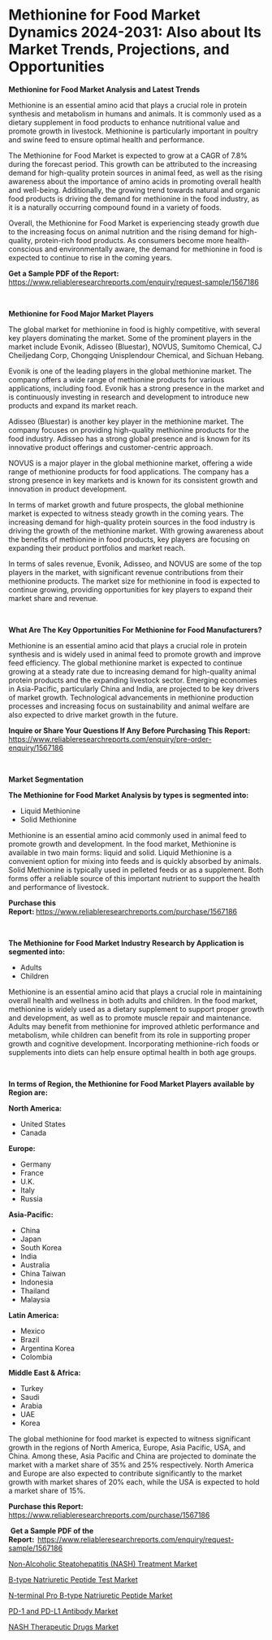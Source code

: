 <p><h1>Methionine for Food Market Dynamics 2024-2031: Also about Its Market Trends, Projections, and Opportunities</h1></p><p><strong>Methionine for Food Market Analysis and Latest Trends</strong></p>
<p><p>Methionine is an essential amino acid that plays a crucial role in protein synthesis and metabolism in humans and animals. It is commonly used as a dietary supplement in food products to enhance nutritional value and promote growth in livestock. Methionine is particularly important in poultry and swine feed to ensure optimal health and performance.</p><p>The Methionine for Food Market is expected to grow at a CAGR of 7.8% during the forecast period. This growth can be attributed to the increasing demand for high-quality protein sources in animal feed, as well as the rising awareness about the importance of amino acids in promoting overall health and well-being. Additionally, the growing trend towards natural and organic food products is driving the demand for methionine in the food industry, as it is a naturally occurring compound found in a variety of foods.</p><p>Overall, the Methionine for Food Market is experiencing steady growth due to the increasing focus on animal nutrition and the rising demand for high-quality, protein-rich food products. As consumers become more health-conscious and environmentally aware, the demand for methionine in food is expected to continue to rise in the coming years.</p></p>
<p><strong>Get a Sample PDF of the Report:&nbsp;</strong> <a href="https://www.reliableresearchreports.com/enquiry/request-sample/1567186">https://www.reliableresearchreports.com/enquiry/request-sample/1567186</a></p>
<p>&nbsp;</p>
<p><strong>Methionine for Food Major Market Players</strong></p>
<p><p>The global market for methionine in food is highly competitive, with several key players dominating the market. Some of the prominent players in the market include Evonik, Adisseo (Bluestar), NOVUS, Sumitomo Chemical, CJ Cheiljedang Corp, Chongqing Unisplendour Chemical, and Sichuan Hebang.</p><p>Evonik is one of the leading players in the global methionine market. The company offers a wide range of methionine products for various applications, including food. Evonik has a strong presence in the market and is continuously investing in research and development to introduce new products and expand its market reach.</p><p>Adisseo (Bluestar) is another key player in the methionine market. The company focuses on providing high-quality methionine products for the food industry. Adisseo has a strong global presence and is known for its innovative product offerings and customer-centric approach.</p><p>NOVUS is a major player in the global methionine market, offering a wide range of methionine products for food applications. The company has a strong presence in key markets and is known for its consistent growth and innovation in product development.</p><p>In terms of market growth and future prospects, the global methionine market is expected to witness steady growth in the coming years. The increasing demand for high-quality protein sources in the food industry is driving the growth of the methionine market. With growing awareness about the benefits of methionine in food products, key players are focusing on expanding their product portfolios and market reach.</p><p>In terms of sales revenue, Evonik, Adisseo, and NOVUS are some of the top players in the market, with significant revenue contributions from their methionine products. The market size for methionine in food is expected to continue growing, providing opportunities for key players to expand their market share and revenue.</p></p>
<p>&nbsp;</p>
<p><strong>What Are The Key Opportunities For Methionine for Food Manufacturers?</strong></p>
<p><p>Methionine is an essential amino acid that plays a crucial role in protein synthesis and is widely used in animal feed to promote growth and improve feed efficiency. The global methionine market is expected to continue growing at a steady rate due to increasing demand for high-quality animal protein products and the expanding livestock sector. Emerging economies in Asia-Pacific, particularly China and India, are projected to be key drivers of market growth. Technological advancements in methionine production processes and increasing focus on sustainability and animal welfare are also expected to drive market growth in the future.</p></p>
<p><strong>Inquire or Share Your Questions If Any Before Purchasing This Report:</strong> <a href="https://www.reliableresearchreports.com/enquiry/pre-order-enquiry/1567186">https://www.reliableresearchreports.com/enquiry/pre-order-enquiry/1567186</a></p>
<p>&nbsp;</p>
<p><strong>Market Segmentation</strong></p>
<p><strong>The Methionine for Food Market Analysis by types is segmented into:</strong></p>
<p><ul><li>Liquid Methionine</li><li>Solid Methionine</li></ul></p>
<p><p>Methionine is an essential amino acid commonly used in animal feed to promote growth and development. In the food market, Methionine is available in two main forms: liquid and solid. Liquid Methionine is a convenient option for mixing into feeds and is quickly absorbed by animals. Solid Methionine is typically used in pelleted feeds or as a supplement. Both forms offer a reliable source of this important nutrient to support the health and performance of livestock.</p></p>
<p><strong>Purchase this Report:&nbsp;</strong><a href="https://www.reliableresearchreports.com/purchase/1567186">https://www.reliableresearchreports.com/purchase/1567186</a></p>
<p>&nbsp;</p>
<p><strong>The Methionine for Food Market Industry Research by Application is segmented into:</strong></p>
<p><ul><li>Adults</li><li>Children</li></ul></p>
<p><p>Methionine is an essential amino acid that plays a crucial role in maintaining overall health and wellness in both adults and children. In the food market, methionine is widely used as a dietary supplement to support proper growth and development, as well as to promote muscle repair and maintenance. Adults may benefit from methionine for improved athletic performance and metabolism, while children can benefit from its role in supporting proper growth and cognitive development. Incorporating methionine-rich foods or supplements into diets can help ensure optimal health in both age groups.</p></p>
<p>&nbsp;</p>
<p><strong>In terms of Region, the Methionine for Food Market Players available by Region are:</strong></p>
<p>
    <p> <strong> North America: </strong>
        <ul>
            <li>United States</li>
            <li>Canada</li>
        </ul>
        </p> 
    <p> <strong> Europe: </strong>
        <ul>
            <li>Germany</li>
            <li>France</li>
            <li>U.K.</li>
            <li>Italy</li>
            <li>Russia</li>
        </ul>
        </p> 
    <p> <strong> Asia-Pacific: </strong>
        <ul>
            <li>China</li>
            <li>Japan</li>
            <li>South Korea</li>
            <li>India</li>
            <li>Australia</li>
            <li>China Taiwan</li>
            <li>Indonesia</li>
            <li>Thailand</li>
            <li>Malaysia</li>
        </ul>
        </p> 
    <p> <strong> Latin America: </strong>
        <ul>
            <li>Mexico</li>
            <li>Brazil</li>
            <li>Argentina Korea</li>
            <li>Colombia</li>
        </ul>
        </p> 
    <p> <strong> Middle East & Africa: </strong>
        <ul>
            <li>Turkey</li>
            <li>Saudi</li>
            <li>Arabia</li>
            <li>UAE</li>
            <li>Korea</li>
        </ul>
    </p>
    </p>
<p><p>The global methionine for food market is expected to witness significant growth in the regions of North America, Europe, Asia Pacific, USA, and China. Among these, Asia Pacific and China are projected to dominate the market with a market share of 35% and 25% respectively. North America and Europe are also expected to contribute significantly to the market growth with market shares of 20% each, while the USA is expected to hold a market share of 15%.</p></p>
<p><strong>Purchase this Report: </strong><a href="https://www.reliableresearchreports.com/purchase/1567186">https://www.reliableresearchreports.com/purchase/1567186</a></p>
<p>&nbsp;<strong>Get a Sample PDF of the Report:&nbsp;&nbsp;</strong><a href="https://www.reliableresearchreports.com/enquiry/request-sample/1567186">https://www.reliableresearchreports.com/enquiry/request-sample/1567186</a></p>
<p><strong></strong></p>
<p><p><a href="https://medium.com/@laurabruen2023/non-alcoholic-steatohepatitis-nash-treatment-market-exploring-market-share-market-trends-and-5d74657bf931">Non-Alcoholic Steatohepatitis (NASH) Treatment Market</a></p><p><a href="https://medium.com/@laurabruen2023/decoding-b-type-natriuretic-peptide-test-market-metrics-market-share-trends-and-growth-patterns-726001bbab24">B-type Natriuretic Peptide Test Market</a></p><p><a href="https://medium.com/@laurabruen2023/n-terminal-pro-b-type-natriuretic-peptide-market-competitive-analysis-market-trends-and-forecast-eafb77420103">N-terminal Pro B-type Natriuretic Peptide Market</a></p><p><a href="https://medium.com/@laurabruen2023/pd-1-and-pd-l1-antibody-market-research-report-its-history-and-forecast-2024-to-2031-05841c8bd822">PD-1 and PD-L1 Antibody Market</a></p><p><a href="https://medium.com/@laurabruen2023/nash-therapeutic-drugs-market-report-reveals-the-latest-trends-and-growth-opportunities-of-this-0eb425a5035a">NASH Therapeutic Drugs Market</a></p></p>